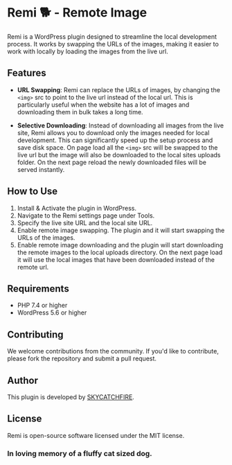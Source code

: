 # Remi 🐕 - Remote Image

Remi is a WordPress plugin designed to streamline the local development process. It works by swapping the URLs of the images, making it easier to work with locally by loading the images from the live url.

## Features

- **URL Swapping**: Remi can replace the URLs of images, by changing the `<img>` src to point to the live url instead of the local url. This is particularly useful when the website has a lot of images and downloading them in bulk takes a long time.

- **Selective Downloading**: Instead of downloading all images from the live site, Remi allows you to download only the images needed for local development. This can significantly speed up the setup process and save disk space. On page load all the `<img>` src will be swapped to the live url but the image will also be downloaded to the local sites uploads folder. On the next page reload the newly downloaded files will be served instantly.

## How to Use

1. Install & Activate the plugin in WordPress.
2. Navigate to the Remi settings page under Tools.
3. Specify the live site URL and the local site URL.
4. Enable remote image swapping. The plugin and it will start swapping the URLs of the images.
5. Enable remote image downloading and the plugin will start downloading the remote images to the local uploads directory. On the next page load it will use the local images that have been downloaded instead of the remote url.

## Requirements

- PHP 7.4 or higher
- WordPress 5.6 or higher

## Contributing

We welcome contributions from the community. If you'd like to contribute, please fork the repository and submit a pull request.

## Author

This plugin is developed by [SKYCATCHFIRE](https://www.skycatchfire.com/).

## License

Remi is open-source software licensed under the MIT license.

### In loving memory of a fluffy cat sized dog.

